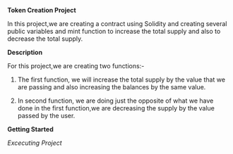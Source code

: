 **Token Creation Project**

In this project,we are creating a contract using Solidity and creating several public variables and mint function to increase the total supply and also to decrease the total supply.

**Description**

For this project,we are creating two functions:-

1) The first function, we will increase the total supply by the value that we are passing and also increasing the balances by the same value.

2) In second function, we are doing just the opposite of what we have done in the first function,we are decreasing the supply by the value passed by the user.

**Getting Started**

*Excecuting Project*

